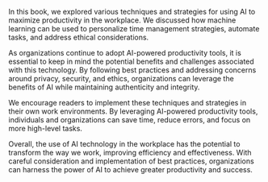 
In this book, we explored various techniques and strategies for using AI to maximize productivity in the workplace. We discussed how machine learning can be used to personalize time management strategies, automate tasks, and address ethical considerations.

As organizations continue to adopt AI-powered productivity tools, it is essential to keep in mind the potential benefits and challenges associated with this technology. By following best practices and addressing concerns around privacy, security, and ethics, organizations can leverage the benefits of AI while maintaining authenticity and integrity.

We encourage readers to implement these techniques and strategies in their own work environments. By leveraging AI-powered productivity tools, individuals and organizations can save time, reduce errors, and focus on more high-level tasks.

Overall, the use of AI technology in the workplace has the potential to transform the way we work, improving efficiency and effectiveness. With careful consideration and implementation of best practices, organizations can harness the power of AI to achieve greater productivity and success.
